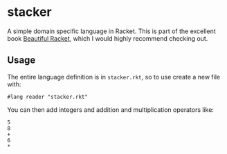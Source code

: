 # stacker

A simple domain specific language in Racket. This is part of the excellent book [Beautiful Racket](https://beautifulracket.com/stacker), which I would highly recommend checking out. 

## Usage 

The entire language definition is in `stacker.rkt`, so to use create a new file with:

```
#lang reader "stacker.rkt"
```

You can then add integers and addition and multiplication operators like:

```
5
8
+
6
*
```
